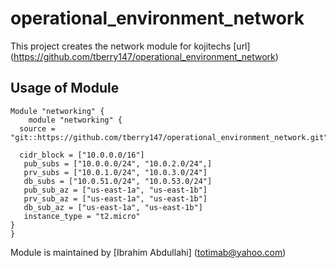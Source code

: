 # operational_environment_network

This project creates the network module for kojitechs [url] (https://github.com/tberry147/operational_environment_network)

<!-- prettier-ignore-start -->
<!-- BEGINNING OF PRE-COMMIT-TERRAFORM DOCS HOOK -->







<!-- END OF PRE-COMMIT-TERRAFORM DOCS HOOK -->

## Usage of Module

```hcl
Module "networking" {
    module "networking" {
  source = "git::https://github.com/tberry147/operational_environment_network.git" 

  cidr_block = ["10.0.0.0/16"]
   pub_subs = ["10.0.0.0/24", "10.0.2.0/24",]
   prv_subs = ["10.0.1.0/24", "10.0.3.0/24"]
   db_subs = ["10.0.51.0/24", "10.0.53.0/24"]
   pub_sub_az = ["us-east-1a", "us-east-1b"]
   prv_sub_az = ["us-east-1a", "us-east-1b"]
   db_sub_az = ["us-east-1a", "us-east-1b"]
   instance_type = "t2.micro"
}
}

```
Module is maintained by [Ibrahim Abdullahi] (totimab@yahoo.com)